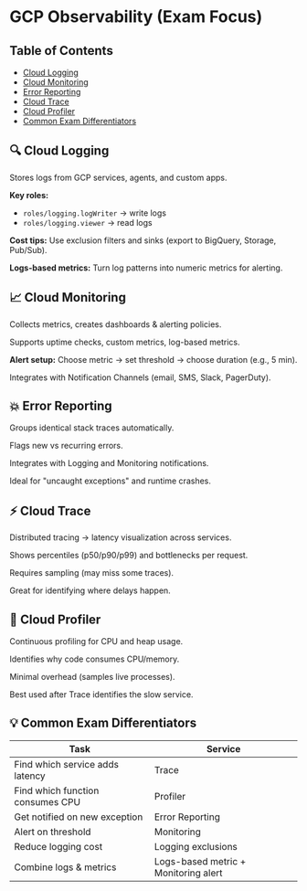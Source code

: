 # GCP Observability (Exam Focus)

## Table of Contents

- [Cloud Logging](#cloud-logging)
- [Cloud Monitoring](#cloud-monitoring)
- [Error Reporting](#error-reporting)
- [Cloud Trace](#cloud-trace)
- [Cloud Profiler](#cloud-profiler)
- [Common Exam Differentiators](#common-exam-differentiators)

## 🔍 Cloud Logging

Stores logs from GCP services, agents, and custom apps.

**Key roles:**
- `roles/logging.logWriter` → write logs
- `roles/logging.viewer` → read logs

**Cost tips:** Use exclusion filters and sinks (export to BigQuery, Storage, Pub/Sub).

**Logs-based metrics:** Turn log patterns into numeric metrics for alerting.

## 📈 Cloud Monitoring

Collects metrics, creates dashboards & alerting policies.

Supports uptime checks, custom metrics, log-based metrics.

**Alert setup:** Choose metric → set threshold → choose duration (e.g., 5 min).

Integrates with Notification Channels (email, SMS, Slack, PagerDuty).

## 💥 Error Reporting

Groups identical stack traces automatically.

Flags new vs recurring errors.

Integrates with Logging and Monitoring notifications.

Ideal for "uncaught exceptions" and runtime crashes.

## ⚡ Cloud Trace

Distributed tracing → latency visualization across services.

Shows percentiles (p50/p90/p99) and bottlenecks per request.

Requires sampling (may miss some traces).

Great for identifying where delays happen.

## 🧩 Cloud Profiler

Continuous profiling for CPU and heap usage.

Identifies why code consumes CPU/memory.

Minimal overhead (samples live processes).

Best used after Trace identifies the slow service.

## 💡 Common Exam Differentiators

| Task | Service |
|------|---------|
| Find which service adds latency | Trace |
| Find which function consumes CPU | Profiler |
| Get notified on new exception | Error Reporting |
| Alert on threshold | Monitoring |
| Reduce logging cost | Logging exclusions |
| Combine logs & metrics | Logs-based metric + Monitoring alert |